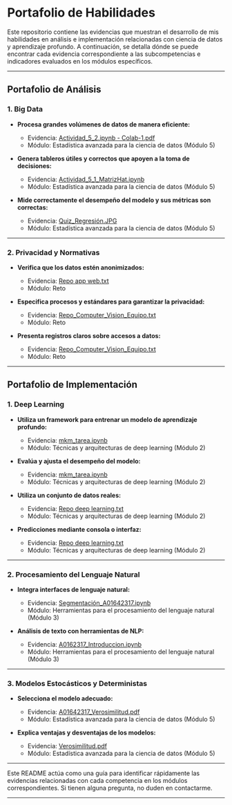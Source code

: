 
# Portafolio de Habilidades

Este repositorio contiene las evidencias que muestran el desarrollo de mis habilidades en análisis e implementación relacionadas con ciencia de datos y aprendizaje profundo. A continuación, se detalla dónde se puede encontrar cada evidencia correspondiente a las subcompetencias e indicadores evaluados en los módulos específicos.

---

## Portafolio de Análisis

### **1. Big Data**
- **Procesa grandes volúmenes de datos de manera eficiente:**
  - Evidencia: [Actividad_5_2.ipynb - Colab-1.pdf](Modulo%205%20-%20estadística/Actividad_5_2.ipynb%20-%20Colab-1.pdf)
  - Módulo: Estadística avanzada para la ciencia de datos (Módulo 5)

- **Genera tableros útiles y correctos que apoyen a la toma de decisiones:**
  - Evidencia: [Actividad_5_1_MatrizHat.ipynb](Modulo%205%20-%20estadística/Actividad_5_1_MatrizHat.ipynb)
  - Módulo: Estadística avanzada para la ciencia de datos (Módulo 5)

- **Mide correctamente el desempeño del modelo y sus métricas son correctas:**
  - Evidencia: [Quiz_Regresión.JPG](Modulo%205%20-%20estadística/Quiz_Regresión.JPG)
  - Módulo: Estadística avanzada para la ciencia de datos (Módulo 5)

---

### **2. Privacidad y Normativas**
- **Verifica que los datos estén anonimizados:**
  - Evidencia: [Repo app web.txt](Actividades%20de%20reto/Repo%20app%20web.txt)
  - Módulo: Reto

- **Especifica procesos y estándares para garantizar la privacidad:**
  - Evidencia: [Repo_Computer_Vision_Equipo.txt](Actividades%20de%20reto/Repo_Computer_Vision_Equipo.txt)
  - Módulo: Reto

- **Presenta registros claros sobre accesos a datos:**
  - Evidencia: [Repo_Computer_Vision_Equipo.txt](Actividades%20de%20reto/Repo_Computer_Vision_Equipo.txt)
  - Módulo: Reto

---

## Portafolio de Implementación

### **1. Deep Learning**
- **Utiliza un framework para entrenar un modelo de aprendizaje profundo:**
  - Evidencia: [mkm_tarea.ipynb](Modulo%202%20-deep%20learning/mkm_tarea.ipynb)
  - Módulo: Técnicas y arquitecturas de deep learning (Módulo 2)

- **Evalúa y ajusta el desempeño del modelo:**
  - Evidencia: [mkm_tarea.ipynb](Modulo%202%20-deep%20learning/mkm_tarea.ipynb)
  - Módulo: Técnicas y arquitecturas de deep learning (Módulo 2)

- **Utiliza un conjunto de datos reales:**
  - Evidencia: [Repo deep learning.txt](Actividades%20de%20reto/Repo%20deep%20learning.txt)
  - Módulo: Técnicas y arquitecturas de deep learning (Módulo 2)

- **Predicciones mediante consola o interfaz:**
  - Evidencia: [Repo deep learning.txt](Actividades%20de%20reto/Repo%20deep%20learning.txt)
  - Módulo: Técnicas y arquitecturas de deep learning (Módulo 2)

---

### **2. Procesamiento del Lenguaje Natural**
- **Integra interfaces de lenguaje natural:**
  - Evidencia: [Segmentación_A01642317.ipynb](Modulo%203%20-%20proc%20lenguaje%20nat/Segmentación_A01642317.ipynb)
  - Módulo: Herramientas para el procesamiento del lenguaje natural (Módulo 3)

- **Análisis de texto con herramientas de NLP:**
  - Evidencia: [A0162317_Introduccion.ipynb](Modulo%203%20-%20proc%20lenguaje%20nat/A0162317_Introduccion.ipynb)
  - Módulo: Herramientas para el procesamiento del lenguaje natural (Módulo 3)

---

### **3. Modelos Estocásticos y Deterministas**
- **Selecciona el modelo adecuado:**
  - Evidencia: [A01642317_Verosimilitud.pdf](Modulo%205%20-%20estadística/A01642317_Verosimilitud.pdf)
  - Módulo: Estadística avanzada para la ciencia de datos (Módulo 5)

- **Explica ventajas y desventajas de los modelos:**
  - Evidencia: [Verosimilitud.pdf](Modulo%205%20-%20estadística/Verosimilitud.pdf)
  - Módulo: Estadística avanzada para la ciencia de datos (Módulo 5)

---

Este README actúa como una guía para identificar rápidamente las evidencias relacionadas con cada competencia en los módulos correspondientes. Si tienen alguna pregunta, no duden en contactarme.

--- 
